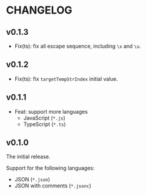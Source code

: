 # CHANGELOG

## v0.1.3

- Fix(ts): fix all escape sequence, including `\x` and `\u`.

## v0.1.2

- Fix(ts): fix `targetTempStrIndex` initial value.

## v0.1.1

- Feat: support more languages
  - JavaScript (`*.js`)
  - TypeScript (`*.ts`)

## v0.1.0

The initial release.

Support for the following languages:

- JSON (`*.json`)
- JSON with comments (`*.jsonc`)

